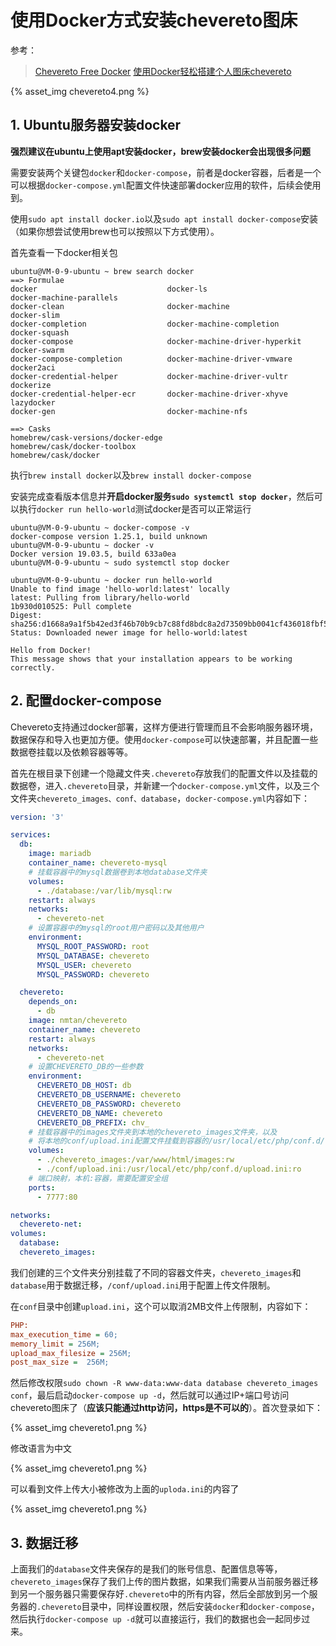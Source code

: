 


# 使用Docker方式安装chevereto图床

参考：

> [Chevereto Free Docker](https://hub.docker.com/r/nmtan/chevereto/)
> [使用Docker轻松搭建个人图床chevereto](https://zealot.top/%E4%BD%BF%E7%94%A8Docker%E8%BD%BB%E6%9D%BE%E6%90%AD%E5%BB%BA%E4%B8%AA%E4%BA%BA%E5%9B%BE%E5%BA%8Achevereto.html)

{% asset_img chevereto4.png %}

<!-- more -->

## 1. Ubuntu服务器安装docker

**强烈建议在ubuntu上使用apt安装docker，brew安装docker会出现很多问题**

需要安装两个关键包`docker`和`docker-compose`，前者是docker容器，后者是一个可以根据`docker-compose.yml`配置文件快速部署docker应用的软件，后续会使用到。

使用`sudo apt install docker.io`以及`sudo apt install docker-compose`安装（如果你想尝试使用brew也可以按照以下方式使用）。

首先查看一下docker相关包

```shell
ubuntu@VM-0-9-ubuntu ~ brew search docker
==> Formulae
docker                             docker-ls                          docker-machine-parallels
docker-clean                       docker-machine                     docker-slim
docker-completion                  docker-machine-completion          docker-squash
docker-compose                     docker-machine-driver-hyperkit     docker-swarm
docker-compose-completion          docker-machine-driver-vmware       docker2aci
docker-credential-helper           docker-machine-driver-vultr        dockerize
docker-credential-helper-ecr       docker-machine-driver-xhyve        lazydocker
docker-gen                         docker-machine-nfs

==> Casks
homebrew/cask-versions/docker-edge                   homebrew/cask/docker-toolbox
homebrew/cask/docker
```

执行`brew install docker`以及`brew install docker-compose`

安装完成查看版本信息并**开启docker服务`sudo systemctl stop docker`**，然后可以执行`docker run hello-world`测试docker是否可以正常运行

```shell
ubuntu@VM-0-9-ubuntu ~ docker-compose -v
docker-compose version 1.25.1, build unknown
ubuntu@VM-0-9-ubuntu ~ docker -v        
Docker version 19.03.5, build 633a0ea
ubuntu@VM-0-9-ubuntu ~ sudo systemctl stop docker

ubuntu@VM-0-9-ubuntu ~ docker run hello-world
Unable to find image 'hello-world:latest' locally
latest: Pulling from library/hello-world
1b930d010525: Pull complete 
Digest: sha256:d1668a9a1f5b42ed3f46b70b9cb7c88fd8bdc8a2d73509bb0041cf436018fbf5
Status: Downloaded newer image for hello-world:latest

Hello from Docker!
This message shows that your installation appears to be working correctly.
```

## 2. 配置docker-compose

Chevereto支持通过docker部署，这样方便进行管理而且不会影响服务器环境，数据保存和导入也更加方便。使用`docker-compose`可以快速部署，并且配置一些数据卷挂载以及依赖容器等等。

首先在根目录下创建一个隐藏文件夹`.chevereto`存放我们的配置文件以及挂载的数据卷，进入`.chevereto`目录，并新建一个`docker-compose.yml`文件，以及三个文件夹`chevereto_images、conf、database`，`docker-compose.yml`内容如下：

```yml
version: '3'

services:
  db:
    image: mariadb
    container_name: chevereto-mysql
    # 挂载容器中的mysql数据卷到本地database文件夹
    volumes:
      - ./database:/var/lib/mysql:rw
    restart: always
    networks:
      - chevereto-net
    # 设置容器中的mysql的root用户密码以及其他用户
    environment:
      MYSQL_ROOT_PASSWORD: root
      MYSQL_DATABASE: chevereto
      MYSQL_USER: chevereto
      MYSQL_PASSWORD: chevereto

  chevereto:
    depends_on:
      - db
    image: nmtan/chevereto
    container_name: chevereto
    restart: always
    networks:
      - chevereto-net
    # 设置CHEVERETO_DB的一些参数
    environment:
      CHEVERETO_DB_HOST: db
      CHEVERETO_DB_USERNAME: chevereto
      CHEVERETO_DB_PASSWORD: chevereto
      CHEVERETO_DB_NAME: chevereto
      CHEVERETO_DB_PREFIX: chv_
    # 挂载容器中的images文件夹到本地的chevereto_images文件夹，以及
    # 将本地的conf/upload.ini配置文件挂载到容器的/usr/local/etc/php/conf.d/中
    volumes:
      - ./chevereto_images:/var/www/html/images:rw
      - ./conf/upload.ini:/usr/local/etc/php/conf.d/upload.ini:ro
    # 端口映射，本机:容器，需要配置安全组
    ports:
      - 7777:80

networks:
  chevereto-net:
volumes:
  database:
  chevereto_images:
```

我们创建的三个文件夹分别挂载了不同的容器文件夹，`chevereto_images`和`database`用于数据迁移，`/conf/upload.ini`用于配置上传文件限制。

在`conf`目录中创建`upload.ini`，这个可以取消2MB文件上传限制，内容如下：

```ini
PHP:
max_execution_time = 60;
memory_limit = 256M;
upload_max_filesize = 256M;
post_max_size =  256M;
```

然后修改权限`sudo chown -R www-data:www-data database chevereto_images conf`，最后启动`docker-compose up -d`，然后就可以通过IP+端口号访问chevereto图床了（**应该只能通过http访问，https是不可以的**）。首次登录如下：

{% asset_img chevereto1.png %}

修改语言为中文

{% asset_img chevereto1.png %}

可以看到文件上传大小被修改为上面的`uploda.ini`的内容了

{% asset_img chevereto1.png %}

## 3. 数据迁移

上面我们的`database`文件夹保存的是我们的账号信息、配置信息等等，`chevereto_images`保存了我们上传的图片数据，如果我们需要从当前服务器迁移到另一个服务器只需要保存好`.chevereto`中的所有内容，然后全部放到另一个服务器的`.chevereto`目录中，同样设置权限，然后安装`docker`和`docker-compose`，然后执行`docker-compose up -d`就可以直接运行，我们的数据也会一起同步过来。





